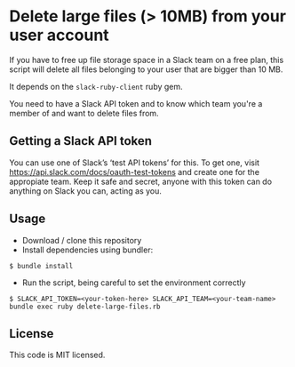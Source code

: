 # Delete large files (> 10MB) from your user account

If you have to free up file storage space in a Slack team on a free plan, this
script will delete all files belonging to your user that are bigger than 10 MB.

It depends on the `slack-ruby-client` ruby gem.

You need to have a Slack API token and to know which team you're a member of
and want to delete files from.

## Getting a Slack API token
You can use one of Slack’s ‘test API tokens’ for this. To get one, visit https://api.slack.com/docs/oauth-test-tokens and create one for the appropiate team. Keep it safe and secret, anyone with this token can do anything on Slack you can, acting as you.

## Usage

* Download / clone this repository
* Install dependencies using bundler:
```
$ bundle install
```
* Run the script, being careful to set the environment correctly
```
$ SLACK_API_TOKEN=<your-token-here> SLACK_API_TEAM=<your-team-name> bundle exec ruby delete-large-files.rb
```

## License

This code is MIT licensed.
